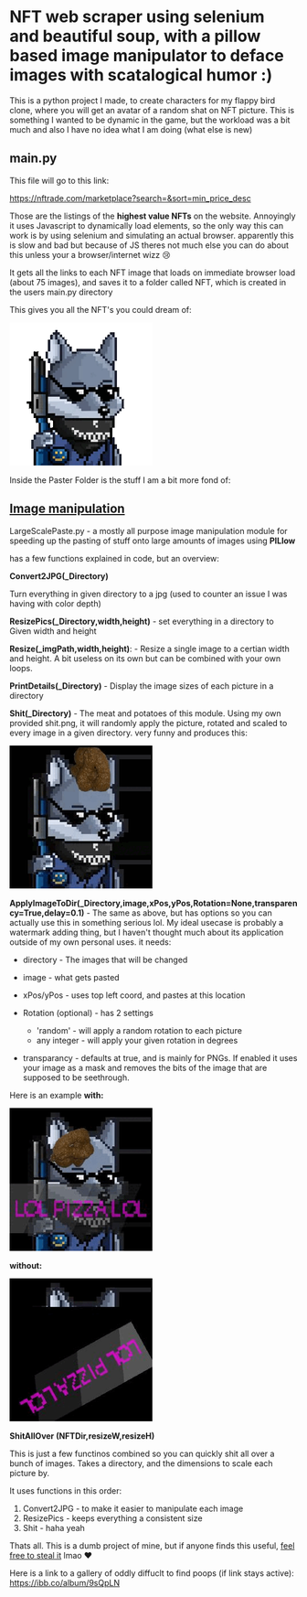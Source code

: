 # NFT web scraper using selenium and beautiful soup, with a pillow based image manipulator to deface images with scatalogical humor :)

This is a python project I made, to create characters for my flappy bird clone, where you will get an avatar of a random shat on NFT picture. This is something I wanted to be dynamic in the game, but the workload was a bit much and also I have no idea what I am doing (what else is new)

## main.py
This file will go to this link: 

https://nftrade.com/marketplace?search=&sort=min_price_desc

Those are the listings of the <b>highest value NFTs</b> on the website. Annoyingly it uses Javascript to dynamically load elements, so the only way this can work is by using selenium and simulating an actual browser. apparently this is slow and bad but because of JS theres not much else you can do about this unless your a browser/internet wizz :cry:

It gets all the links to each NFT image that loads on immediate browser load (about 75 images), and saves it to a folder called NFT, which is created in the users main.py directory

This gives you all the NFT's you could dream of:

![Alt Text](Gifs/Pure.gif)

Inside the Paster Folder is the stuff I am a bit more fond of: 

## <b><u>Image manipulation</b></u>

LargeScalePaste.py - a mostly all purpose image manipulation module for speeding up the pasting of stuff onto large amounts of images using <b>PILlow</b>

has a few functions explained in code, but an overview:

<b>Convert2JPG(_Directory)</b>

Turn everything in given directory to a jpg (used to counter an issue I was having with color depth)

<b>ResizePics(_Directory,width,height)</b> - set everything in a directory to Given width and height

<b>Resize(_imgPath,width,height)</b>: - Resize a single image to a certian width and height. A bit useless on its own but can be combined with your own loops.

<b>PrintDetails(_Directory)</b> - Display the image sizes of each picture in a directory

<b>Shit(_Directory)</b> - The meat and potatoes of this module. Using my own provided shit.png, it will randomly apply the picture, rotated and scaled to every image in a given directory. very funny and produces this:

![Alt Text](Gifs/TransparentPaste.gif)

<b>ApplyImageToDir(_Directory,image,xPos,yPos,Rotation=None,transparency=True,delay=0.1)</b> - The same as above, but has options so you can actually use this in something serious lol. My ideal usecase is probably a watermark adding thing, but I haven't thought much about its application outside of my own personal uses. it needs:

- directory - The images that will be changed

- image - what gets pasted

- xPos/yPos - uses top left coord, and pastes at this location

- Rotation (optional) - has 2 settings
    - 'random' - will apply a random rotation to each picture
    - any integer - will apply your given rotation in degrees

<p></p>

- transparancy - defaults at true, and is mainly for PNGs. If enabled it uses your image as a mask and removes the bits of the image that are supposed to be seethrough. 
 

Here is an example <b>with:</b>

![Alt Text](Gifs/WatermarkPaste.gif)

 <b>without:</b>

 ![Alt Text](Gifs/watermarkNoTransparency.gif)



<b>ShitAllOver (NFTDir,resizeW,resizeH)</b>

This is just a few functinos combined so you can quickly shit all over a bunch of images.
Takes a directory, and the dimensions to scale each picture by.

 It uses functions in this order:

<ol>
<li>Convert2JPG - to make it easier to manipulate each image</li>
<li>ResizePics - keeps everything a consistent size</li>
<li>Shit - haha yeah</li>
</ol>

Thats all. This is a dumb project of mine, but if anyone finds this useful, <u>feel free to steal it</u> lmao :heart:

Here is a link to a gallery of oddly diffuclt to find poops (if link stays active):
https://ibb.co/album/9sQpLN
